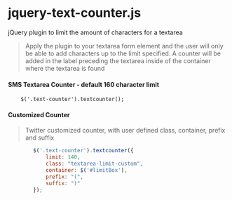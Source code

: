 jquery-text-counter.js
======================

jQuery plugin to limit the amount of characters for a textarea

> Apply the plugin to your textarea form element and the user will only be able to add characters up to the limit specified.  A counter will be added in the label preceding the textarea inside of the container where the textarea is found

#### SMS Textarea Counter - default 160 character limit
		$('.text-counter').textcounter();

#### Customized Counter
> Twitter customized counter, with user defined class, container, prefix and suffix
```javascript
		$('.text-counter').textcounter({
			limit: 140,
			class: "textarea-limit-custom",
			container: $('#limitBox'),
			prefix: "(",
			suffix: ")"
		});
```
